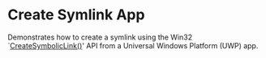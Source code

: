 # Create Symlink App
Demonstrates how to create a symlink using the Win32 `[CreateSymbolicLink()](https://msdn.microsoft.com/en-us/library/windows/desktop/aa363866(v=vs.85).aspx)' API from a Universal Windows Platform (UWP) app.
